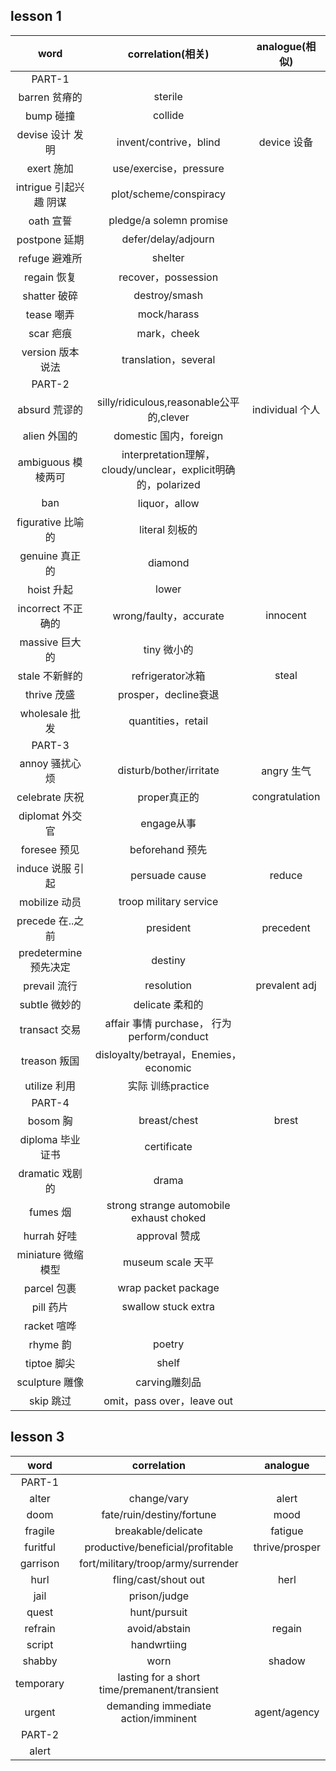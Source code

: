 ## lesson 1
|word|correlation(相关)|analogue(相似)|
|:--:|:--:|:--:|
|PART-1|||
| barren 贫瘠的 | sterile |         |
| bump 碰撞 | collide |  |
| devise 设计 发明 | invent/contrive，blind | device 设备 |
| exert 施加 | use/exercise，pressure |                |
| intrigue 引起兴趣 阴谋 | plot/scheme/conspiracy |                |
| oath 宣誓 | pledge/a solemn promise |                |
| postpone 延期 | defer/delay/adjourn |                |
| refuge 避难所 | shelter |                |
| regain 恢复 | recover，possession |                |
| shatter 破碎 | destroy/smash |                |
| tease 嘲弄 | mock/harass |                |
| scar 疤痕 | mark，cheek |                |
| version 版本 说法 | translation，several |                |
| PART-2 |                   |                |
| absurd 荒谬的 |silly/ridiculous,reasonable公平的,clever|individual 个人|
| alien 外国的 |domestic 国内，foreign||
| ambiguous 模棱两可 |interpretation理解，cloudy/unclear，explicit明确的，polarized||
| ban |liquor，allow||
| figurative 比喻的 |literal 刻板的||
| genuine 真正的 |diamond||
| hoist 升起 |lower||
| incorrect 不正确的 |wrong/faulty，accurate|innocent|
| massive 巨大的 |tiny 微小的||
| stale 不新鲜的 |refrigerator冰箱|steal|
| thrive 茂盛 |prosper，decline衰退||
| wholesale 批发 |quantities，retail||
| PART-3 |||
| annoy 骚扰心烦 |disturb/bother/irritate|angry 生气|
| celebrate 庆祝 |proper真正的|congratulation|
| diplomat 外交官 |engage从事||
| foresee 预见 |beforehand 预先||
| induce 说服 引起 |persuade cause|reduce|
| mobilize 动员 |troop military service||
| precede 在..之前 |president|precedent|
| predetermine 预先决定 |destiny||
| prevail 流行 |resolution|prevalent adj|
| subtle 微妙的 |delicate 柔和的||
| transact 交易 |affair 事情 purchase， 行为perform/conduct||
| treason 叛国 |disloyalty/betrayal，Enemies，economic||
| utilize 利用 |实际 训练practice||
| PART-4 |||
| bosom 胸 |breast/chest|brest|
| diploma 毕业证书 |certificate||
| dramatic 戏剧的 |drama||
| fumes 烟 |strong strange automobile exhaust choked||
| hurrah 好哇 |approval 赞成||
| miniature 微缩模型 |museum scale 天平||
| parcel 包裹 |wrap packet package||
| pill 药片 |swallow stuck extra||
| racket 喧哗 |||
| rhyme 韵 |poetry||
| tiptoe 脚尖 |shelf||
| sculpture 雕像 |carving雕刻品||
| skip 跳过 |omit，pass over，leave out||

## lesson 3
|word|correlation|analogue|
|:--:|:--:|:--:|
|PART-1|||
|alter|change/vary|alert|
|doom|fate/ruin/destiny/fortune|mood|
|fragile|breakable/delicate|fatigue|
|furitful|productive/beneficial/profitable|thrive/prosper|
|garrison|fort/military/troop/army/surrender||
|hurl|fling/cast/shout out|herl|
|jail|prison/judge||
|quest|hunt/pursuit||
|refrain|avoid/abstain|regain|
|script|handwrtiing||
|shabby|worn|shadow|
|temporary|lasting for a short time/premanent/transient||
|urgent|demanding immediate action/imminent|agent/agency|
|PART-2|||
|alert|||

